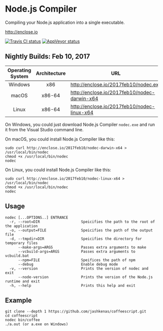 # Node.js Compiler

Compiling your Node.js application into a single executable.

http://enclose.io

[![Travis CI status](https://travis-ci.org/pmq20/node-compiler.svg?branch=master)](https://travis-ci.org/pmq20/node-compiler)
[![AppVeyor status](https://ci.appveyor.com/api/projects/status/gap9xne0rayjtynp/branch/master?svg=true)](https://ci.appveyor.com/project/pmq20/node-compiler/branch/master)

## Nightly Builds: Feb 10, 2017

| Operating System | Architecture | URL                                           |
|:----------------:|:------------:|-----------------------------------------------|
|      Windows     |      x86     | http://enclose.io/2017feb10/nodec.exe         |
|       macOS      |     x86-64   | http://enclose.io/2017feb10/nodec-darwin-x64  |
|       Linux      |     x86-64   | http://enclose.io/2017feb10/nodec-linux-x64   |

On Windows, you could just download Node.js Compiler `nodec.exe` and run it from the Visual Studio command line.

On macOS, you could install Node.js Compiler like this:

    sudo curl http://enclose.io/2017feb10/nodec-darwin-x64 > /usr/local/bin/nodec
    chmod +x /usr/local/bin/nodec
    nodec

On Linux, you could install Node.js Compiler like this:

    sudo curl http://enclose.io/2017feb10/nodec-linux-x64 > /usr/local/bin/nodec
    chmod +x /usr/local/bin/nodec
    nodec

## Usage

    nodec [...OPTIONS..] ENTRANCE
      -r, --root=DIR                   Speicifies the path to the root of the application
      -o, --output=FILE                Speicifies the path of the output file
      -d, --tmpdir=DIR                 Speicifies the directory for temporary files
          --make-args=ARGS             Passes extra arguments to make
          --vcbuild-args=ARGS          Passes extra arguments to vcbuild.bat
          --npm=FILE                   Speifices the path of npm
          --debug                      Enable debug mode
      -v, --version                    Prints the version of nodec and exit
          --node-version               Prints the version of the Node.js runtime and exit
      -h, --help                       Prints this help and exit

## Example

    git clone --depth 1 https://github.com/jashkenas/coffeescript.git
    cd coffeescript
    nodec bin/coffee
    ./a.out (or a.exe on Windows)

